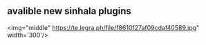 ## avalible new sinhala plugins
 <img="middle" https://te.legra.ph/file/f8610f27af09cdaf40589.jpg" width='300'/> 
